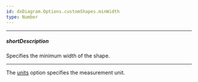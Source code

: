 ```yaml
---
id: dxDiagram.Options.customShapes.minWidth
type: Number
---
```

---
##### shortDescription
Specifies the minimum width of the shape.

---
The [units](/api-reference/10%20UI%20Widgets/dxDiagram/1%20Configuration/units.md '/Documentation/ApiReference/UI_Components/dxDiagram/Configuration/#units') option specifies the measurement unit.